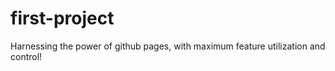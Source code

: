 # first-project
Harnessing the power of github pages, with maximum feature utilization and control!
